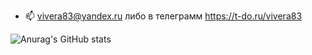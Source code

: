 - 📫 vivera83@yandex.ru либо в телеграмм https://t-do.ru/vivera83 

<!-- [![Anurag's GitHub stats](https://github-readme-stats.vercel.app/api?username=vivera83)](https://github.com/anuraghazra/github-readme-stats) -->
![Anurag's GitHub stats](https://github-readme-stats.vercel.app/api?username=vivera83&show_icons=true)
